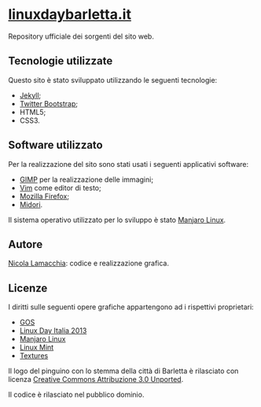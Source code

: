 [linuxdaybarletta.it](http://www.linuxdaybarletta.it/)
======================================================

Repository ufficiale dei sorgenti del sito web.

Tecnologie utilizzate
---------------------

Questo sito è stato sviluppato utilizzando le seguenti tecnologie:

  * [Jekyll](http://jekyllrb.com/);
  * [Twitter Bootstrap](http://getbootstrap.com/);
  * HTML5;
  * CSS3.

Software utilizzato
-------------------

Per la realizzazione del sito sono stati usati i seguenti applicativi software:

  * [GIMP](http://gimp.org/) per la realizzazione delle immagini;
  * [Vim](http://vim.org/) come editor di testo;
  * [Mozilla Firefox](https://mozilla.org/firefox);
  * [Midori](http://www.midori-browser.org/).

Il sistema operativo utilizzato per lo sviluppo è stato [Manjaro Linux](http://manjaro.org/).

Autore
------

[Nicola Lamacchia](http://www.nicolalamacchia.com/): codice e realizzazione grafica.

Licenze
-------

I diritti sulle seguenti opere grafiche appartengono ad i rispettivi proprietari:

  * [GOS](http://giovaniopenspace.it/)
  * [Linux Day Italia 2013](http://www.ils.org)
  * [Manjaro Linux](http://manjaro.org/)
  * [Linux Mint](http://linuxmint.com)
  * [Textures](http://subtlepatterns.com/)

Il logo del pinguino con lo stemma della città di Barletta è rilasciato con licenza [Creative Commons Attribuzione 3.0 Unported](http://creativecommons.org/licenses/by/3.0/deed.it).

Il codice è rilasciato nel pubblico dominio.
